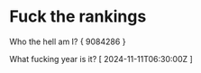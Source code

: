 # Fuck the rankings

Who the hell am I?
{ 9084286 }

What fucking year is it?
[ 2024-11-11T06:30:00Z ]
